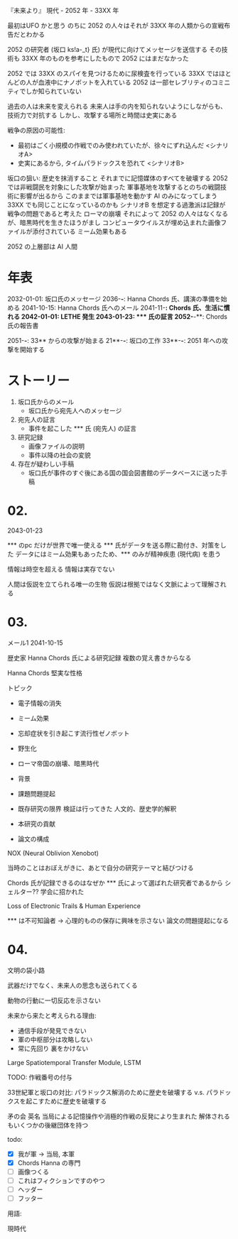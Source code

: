 『未来より』
現代 - 2052 年 - 33XX 年

最初はUFO かと思う
のちに 2052 の人々はそれが 33XX 年の人類からの宣戦布告だとわかる

2052 の研究者 (坂口 ks!a-_t} 氏) が現代に向けてメッセージを送信する
その技術も 33XX 年のものを参考にしたもので 2052 にはまだなかった

2052 では 33XX のスパイを見つけるために尿検査を行っている
33XX ではほとんどの人が血液中にナノボットを入れている
2052 は一部セレブリティのコミニティでしか知られていない

過去の人は未来を変えられる
未来人は手の内を知られないようにしながらも、技術力で対抗する
しかし、攻撃する場所と時間は史実にある

戦争の原因の可能性:
- 最初はごく小規模の作戦でのみ使われていたが、徐々にずれ込んだ <シナリオA>
- 史実にあるから, タイムパラドックスを恐れて <シナリオB>

坂口の狙い: 歴史を抹消すること
それまでに記憶媒体のすべてを破壊する
2052 では非戦闘民を対象にした攻撃が始まった
軍事基地を攻撃するとのちの戦闘技術に影響が出るから
このままでは軍事基地を動かす AI のみになってしまう
33XX でも同じことになっているのかも
シナリオB を想定する過激派は記録が戦争の問題であると考えた
ローマの崩壊
それによって 2052 の人々はなくなるが、暗黒時代を生きたほうがまし
コンピュータウイルスが埋め込まれた画像ファイルが添付されている
ミーム効果もある

2052 の上層部は AI 人間

# 年表

2032-01-01: 坂口氏のメッセージ
2036-**-**: Hanna Chords 氏、講演の準備を始める
2041-10-15: Hanna Chords 氏へのメール
2041-11-**: Chords 氏、生活に慣れる
2042-01-01: LETHE 発生
2043-01-23: *** 氏の証言
2052-**-**: Chords 氏の報告書

2051-**-**: 33** からの攻撃が始まる
21**-**-**: 坂口の工作
33**-**-**: 2051 年への攻撃を開始する

# ストーリー

1. 坂口氏からのメール
    - 坂口氏から宛先人へのメッセージ
2. 宛先人の証言
    - 事件を起こした *** 氏 (宛先人) の証言
3. 研究記録
    - 画像ファイルの説明
    - 事件以降の社会の変貌
4. 存在が疑わしい手稿
    - 坂口氏が事件のすぐ後にある国の国会図書館のデータベースに送った手稿

# 02.

2043-01-23

*** のpc だけが世界で唯一使える
*** 氏がデータを送る際に勘付き、対策をした
データにはミーム効果もあったため、*** のみが精神疾患 (現代病) を患う

情報は時空を超える
情報は実存でない

人間は仮説を立てられる唯一の生物
仮説は根拠ではなく文脈によって理解される

# 03.

メール1 2041-10-15

歴史家 Hanna Chords 氏による研究記録
複数の覚え書きからなる

Hanna Chords
堅実な性格

トピック

- 電子情報の消失
- ミーム効果
- 忘却症状を引き起こす流行性ゼノボット
- 野生化
- ローマ帝国の崩壊、暗黒時代

- 背景
- 課題問題提起
- 既存研究の限界
    検証は行ってきた
    人文的、歴史学的解釈
- 本研究の貢献
- 論文の構成

NOX (Neural Oblivion Xenobot)

当時のことはおぼえがきに、あとで自分の研究テーマと結びつける

Chords 氏が記録できるのはなぜか
*** 氏によって選ばれた研究者であるから
シェルター?? 学会に招かれた

Loss of Electronic Trails & Human Experience

*** は不可知論者 -> 心理的ものの保存に興味を示さない
論文の問題提起になる

# 04.

文明の袋小路

武器だけでなく、未来人の思念も送られてくる

動物の行動に一切反応を示さない

未来から来たと考えられる理由:
- 通信手段が発見できない
- 軍の中枢部分は攻略しない
- 常に先回り 裏をかけない

Large Spatiotemporal Transfer Module, LSTM

TODO: 作戦番号の付与

33世紀軍と坂口の対比:
パラドックス解消のために歴史を破壊する
v.s.
パラドックスを起こすために歴史を破壊する

矛の会 英名
当局による記憶操作や消極的作戦の反発により生まれた
解体されるもいくつかの後継団体を持つ

todo:
- [x] 我が軍 -> 当局, 本軍
- [x] Chords Hanna の専門
- [ ] 画像つくる
- [ ] これはフィクションですのやつ
- [ ] ヘッダー
- [ ] フッター

用語:

現時代

